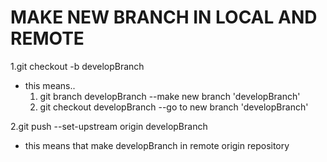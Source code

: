 MAKE NEW BRANCH IN LOCAL AND REMOTE  
===================================  
  
1.git checkout -b developBranch  
  - this means..  
    1. git branch developBranch --make new branch 'developBranch'  
    1. git checkout developBranch --go to new branch 'developBranch'  
  
2.git push --set-upstream origin developBranch
  - this means that make developBranch in remote origin repository  
  
